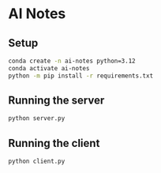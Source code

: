 # AI Notes

## Setup
```bash
conda create -n ai-notes python=3.12
conda activate ai-notes
python -m pip install -r requirements.txt
```

## Running the server
```bash
python server.py
```

## Running the client
```bash
python client.py
```
